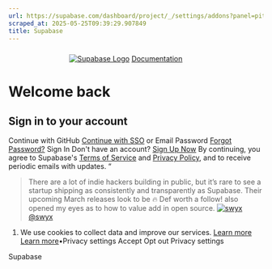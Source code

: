 ```yaml
---
url: https://supabase.com/dashboard/project/_/settings/addons?panel=pitr
scraped_at: 2025-05-25T09:39:29.907849
title: Supabase
---
```


[![](data:image/svg+xml,%3csvg%20xmlns=%27http://www.w3.org/2000/svg%27%20version=%271.1%27%20width=%27120%27%20height=%2724%27/%3e)![Supabase Logo](https://supabase.com/dashboard/_next/image?url=%2Fdashboard%2Fimg%2Fsupabase-light.svg&w=256&q=75)](https://supabase.com)
[Documentation](https://supabase.com/docs)
# Welcome back
## Sign in to your account
Continue with GitHub
[Continue with SSO](https://supabase.com/dashboard/sign-in-sso?panel=pitr&returnTo=%2Fproject%2F_%2Fsettings%2Faddons)
or
Email
Password
[Forgot Password?](https://supabase.com/dashboard/forgot-password)
Sign In
Don't have an account? [Sign Up Now](https://supabase.com/dashboard/sign-up?panel=pitr&returnTo=%2Fproject%2F_%2Fsettings%2Faddons)
By continuing, you agree to Supabase's [Terms of Service](https://supabase.com/terms) and [Privacy Policy](https://supabase.com/privacy), and to receive periodic emails with updates.
“
> There are a lot of indie hackers building in public, but it’s rare to see a startup shipping as consistently and transparently as Supabase. Their upcoming March releases look to be 🔥 Def worth a follow! also opened my eyes as to how to value add in open source.
[![swyx](https://supabase.com/images/twitter-profiles/qhvO9V6x_400x400.jpg)@swyx](https://twitter.com/swyx/status/1366685025047994373)
  1. We use cookies to collect data and improve our services. [Learn more](https://supabase.com/privacy#8-cookies-and-similar-technologies-used-on-our-european-services)
[Learn more](https://supabase.com/privacy#8-cookies-and-similar-technologies-used-on-our-european-services)•Privacy settings
Accept Opt out Privacy settings


Supabase

